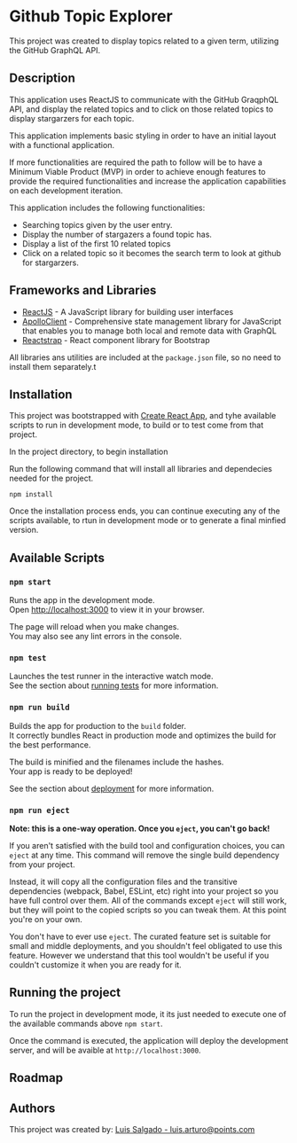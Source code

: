 # Github Topic Explorer

This project was created to display topics related to a given term,
utilizing the GitHub GraphQL API.

## Description

This application uses ReactJS to communicate with the GitHub GraqphQL API, and display the related topics and to click on those related topics to display stargarzers for each topic.

This application implements basic styling in order to have an initial layout with a functional application.

If more functionalities are required the path to follow will be to have a Minimum Viable Product (MVP) in order to achieve enough features to provide the required functionalities and increase the application capabilities on each development iteration.

This application includes the following functionalities:

* Searching topics given by the user entry.
* Display the number of stargazers a found topic has.
* Display a list of the first 10 related topics
* Click on a related topic so it becomes the search term to look at github for stargarzers.

## Frameworks and Libraries

* [ReactJS] - A JavaScript library for building user interfaces
* [ApolloClient] - Comprehensive state management library for JavaScript that enables you to manage both local and remote data with GraphQL
* [Reactstrap] - React component library for Bootstrap

All libraries ans utilities are included at the `package.json` file, so no need to install them separately.t

## Installation

This project was bootstrapped with [Create React App](https://github.com/facebook/create-react-app), and tyhe available scripts to run in development mode, to build or to test come from that project.

In the project directory, to begin installation

Run the following command that will install all libraries and dependecies needed for the project.
```
npm install
```

Once the installation process ends, you can continue executing any of the scripts available, to rtun in development mode or to generate a final minfied version.

## Available Scripts


### `npm start`

Runs the app in the development mode.\
Open [http://localhost:3000](http://localhost:3000) to view it in your browser.

The page will reload when you make changes.\
You may also see any lint errors in the console.

### `npm test`

Launches the test runner in the interactive watch mode.\
See the section about [running tests](https://facebook.github.io/create-react-app/docs/running-tests) for more information.

### `npm run build`

Builds the app for production to the `build` folder.\
It correctly bundles React in production mode and optimizes the build for the best performance.

The build is minified and the filenames include the hashes.\
Your app is ready to be deployed!

See the section about [deployment](https://facebook.github.io/create-react-app/docs/deployment) for more information.

### `npm run eject`

**Note: this is a one-way operation. Once you `eject`, you can't go back!**

If you aren't satisfied with the build tool and configuration choices, you can `eject` at any time. This command will remove the single build dependency from your project.

Instead, it will copy all the configuration files and the transitive dependencies (webpack, Babel, ESLint, etc) right into your project so you have full control over them. All of the commands except `eject` will still work, but they will point to the copied scripts so you can tweak them. At this point you're on your own.

You don't have to ever use `eject`. The curated feature set is suitable for small and middle deployments, and you shouldn't feel obligated to use this feature. However we understand that this tool wouldn't be useful if you couldn't customize it when you are ready for it.


## Running the project

To run the project in development mode, it its just needed to execute one of the available commands above `npm start`.

Once the command is executed, the application will deploy the development server, and will be avaible at `http://localhost:3000`.

## Roadmap



## Authors

This project was created by: [Luis Salgado - luis.arturo@points.com](mailto:luis.arturo@points.com)


[ReactJS]: <https://reactjs.org/>
[ApolloClient]: <https://www.apollographql.com/docs/#apollo-client>
[Reactstrap]: <https://reactstrap.github.io/>